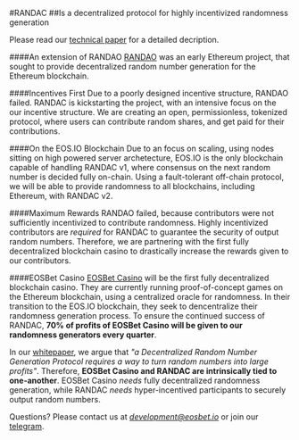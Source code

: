 #RANDAC
##Is a decentralized protocol for highly incentivized randomness generation

Please read our [technical paper](/RANDAC.md) for a detailed decription.

####An extension of RANDAO
[RANDAO](http://randao.org/whitepaper/Randao_v0.85_en.pdf) was an early Ethereum project, that sought to provide decentralized random number generation for the Ethereum blockchain.

####Incentives First
Due to a poorly designed incentive structure, RANDAO failed. RANDAC is kickstarting the project, with an intensive focus on the our incentive structure. We are creating an open, permissionless, tokenized protocol, where users can contribute random shares, and get paid for their contributions.

####On the EOS.IO Blockchain
Due to an focus on scaling, using nodes sitting on high powered server archetecture, EOS.IO is the only blockchain capable of handling RANDAC v1, where consensus on the next random number is decided fully on-chain. Using a fault-tolerant off-chain protocol, we will be able to provide randomness to all blockchains, including Ethereum, with RANDAC v2.

####Maximum Rewards
RANDAO failed, because contributors were not sufficiently incentivized to contribute randomness. Highly incentivized contributors are *required* for RANDAC to guarantee the security of output random numbers. Therefore, we are partnering with the first fully decentralized blockchain casino to drastically increase the rewards given to our contributors.

####EOSBet Casino
[EOSBet Casino](https://www.eosbet.io) will be the first fully decentralized blockchain casino. They are currently running proof-of-concept games on the Ethereum blockchain, using a centralized oracle for randomness. In their transition to the EOS.IO blockchain, they seek to dencentralize their randomness generation process. To ensure the continued success of RANDAC, **70% of profits of EOSBet Casino will be given to our randomness generators every quarter**.

In our [whitepaper](/RANDAC.md), we argue that *"a Decentralized Random Number Generation Protocol requires a way to turn random numbers into large profits"*. Therefore, **EOSBet Casino and RANDAC are intrinsically tied to one-another**. EOSBet Casino *needs* fully decentralized randomness generation, while RANDAC *needs* hyper-incentived participants to securely output random numbers.

Questions? Please contact us at *development@eosbet.io* or join our [telegram](http://t.me/eosbetcasino).